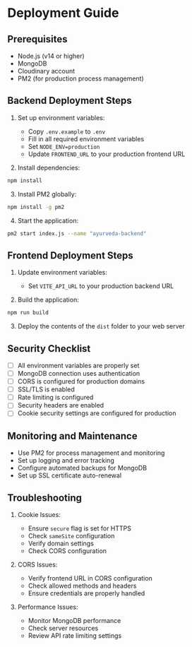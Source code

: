 # Deployment Guide

## Prerequisites
- Node.js (v14 or higher)
- MongoDB
- Cloudinary account
- PM2 (for production process management)

## Backend Deployment Steps

1. Set up environment variables:
   - Copy `.env.example` to `.env`
   - Fill in all required environment variables
   - Set `NODE_ENV=production`
   - Update `FRONTEND_URL` to your production frontend URL

2. Install dependencies:
```bash
npm install
```

3. Install PM2 globally:
```bash
npm install -g pm2
```

4. Start the application:
```bash
pm2 start index.js --name "ayurveda-backend"
```

## Frontend Deployment Steps

1. Update environment variables:
   - Set `VITE_API_URL` to your production backend URL

2. Build the application:
```bash
npm run build
```

3. Deploy the contents of the `dist` folder to your web server

## Security Checklist

- [ ] All environment variables are properly set
- [ ] MongoDB connection uses authentication
- [ ] CORS is configured for production domains
- [ ] SSL/TLS is enabled
- [ ] Rate limiting is configured
- [ ] Security headers are enabled
- [ ] Cookie security settings are configured for production

## Monitoring and Maintenance

- Use PM2 for process management and monitoring
- Set up logging and error tracking
- Configure automated backups for MongoDB
- Set up SSL certificate auto-renewal

## Troubleshooting

1. Cookie Issues:
   - Ensure `secure` flag is set for HTTPS
   - Check `sameSite` configuration
   - Verify domain settings
   - Check CORS configuration

2. CORS Issues:
   - Verify frontend URL in CORS configuration
   - Check allowed methods and headers
   - Ensure credentials are properly handled

3. Performance Issues:
   - Monitor MongoDB performance
   - Check server resources
   - Review API rate limiting settings
